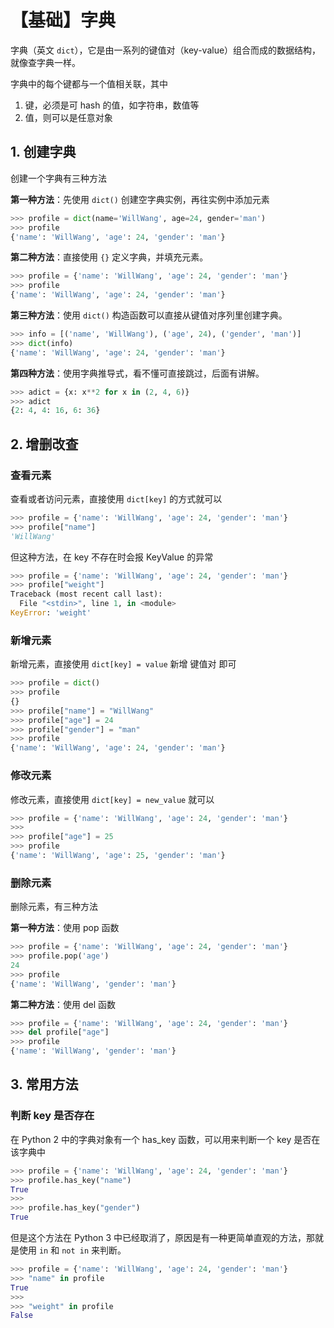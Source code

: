 # 【基础】字典

字典（英文 `dict`），它是由一系列的键值对（key-value）组合而成的数据结构，就像查字典一样。

字典中的每个键都与一个值相关联，其中

1. 键，必须是可 hash 的值，如字符串，数值等
2. 值，则可以是任意对象



## 1. 创建字典

创建一个字典有三种方法

**第一种方法**：先使用 `dict()` 创建空字典实例，再往实例中添加元素

```python
>>> profile = dict(name='WillWang', age=24, gender='man')
>>> profile
{'name': 'WillWang', 'age': 24, 'gender': 'man'}
```

**第二种方法**：直接使用 `{}` 定义字典，并填充元素。

```python
>>> profile = {'name': 'WillWang', 'age': 24, 'gender': 'man'}
>>> profile
{'name': 'WillWang', 'age': 24, 'gender': 'man'}
```

**第三种方法**：使用 `dict()` 构造函数可以直接从键值对序列里创建字典。

```python
>>> info = [('name', 'WillWang'), ('age', 24), ('gender', 'man')]
>>> dict(info)
{'name': 'WillWang', 'age': 24, 'gender': 'man'}
```

**第四种方法**：使用字典推导式，看不懂可直接跳过，后面有讲解。

```python
>>> adict = {x: x**2 for x in (2, 4, 6)}
>>> adict
{2: 4, 4: 16, 6: 36}
```



## 2. 增删改查

### 查看元素

查看或者访问元素，直接使用 `dict[key]` 的方式就可以

```python
>>> profile = {'name': 'WillWang', 'age': 24, 'gender': 'man'}
>>> profile["name"]
'WillWang'
```

但这种方法，在 key 不存在时会报 KeyValue 的异常

```python
>>> profile = {'name': 'WillWang', 'age': 24, 'gender': 'man'}
>>> profile["weight"]
Traceback (most recent call last):
  File "<stdin>", line 1, in <module>
KeyError: 'weight'
```

### 新增元素

新增元素，直接使用 `dict[key] = value` 新增 键值对 即可

```python
>>> profile = dict()
>>> profile
{}
>>> profile["name"] = "WillWang"
>>> profile["age"] = 24
>>> profile["gender"] = "man"
>>> profile
{'name': 'WillWang', 'age': 24, 'gender': 'man'}
```

### 修改元素

修改元素，直接使用 `dict[key] = new_value` 就可以

```python
>>> profile = {'name': 'WillWang', 'age': 24, 'gender': 'man'}
>>>
>>> profile["age"] = 25
>>> profile
{'name': 'WillWang', 'age': 25, 'gender': 'man'}
```

### 删除元素

删除元素，有三种方法

**第一种方法**：使用 pop 函数

```python
>>> profile = {'name': 'WillWang', 'age': 24, 'gender': 'man'}
>>> profile.pop('age')
24
>>> profile
{'name': 'WillWang', 'gender': 'man'}
```

**第二种方法**：使用 del 函数

```python
>>> profile = {'name': 'WillWang', 'age': 24, 'gender': 'man'}
>>> del profile["age"]
>>> profile
{'name': 'WillWang', 'gender': 'man'}
```



## 3. 常用方法

### 判断 key 是否存在

在 Python 2 中的字典对象有一个 has_key 函数，可以用来判断一个 key 是否在该字典中

```python
>>> profile = {'name': 'WillWang', 'age': 24, 'gender': 'man'}
>>> profile.has_key("name")
True
>>> 
>>> profile.has_key("gender")
True
```

但是这个方法在 Python 3 中已经取消了，原因是有一种更简单直观的方法，那就是使用 `in` 和 `not in` 来判断。

```python
>>> profile = {'name': 'WillWang', 'age': 24, 'gender': 'man'}
>>> "name" in profile
True
>>>
>>> "weight" in profile
False
```
